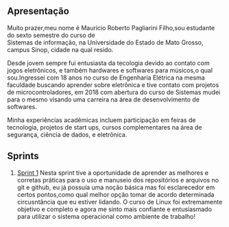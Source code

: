 ## Apresentação

Muito prazer,meu nome é Mauricio Roberto Pagliarini Filho,sou estudante do sexto semestre do curso de  
Sistemas de informação, na Universidade do Estado de Mato Grosso, campus Sinop, cidade na qual resido.

Desde jovem sempre fui entusiasta da tecologia devido ao contato com jogos eletrônicos, e também hardwares e softwares para músicos,o qual sou.Ingressei com 18 anos no curso de Engenharia Elétrica na mesma faculdade buscando aprender sobre eletrônica e tive contato com projetos de microcontroladores, em 2018 com abertura do curso de Sistemas mudei para o mesmo visando uma carreira na área de desenvolvimento de softwares.

Minha experiências acadêmicas incluem participação em feiras de tecnologia, projetos de start ups, cursos complementares na área de segurança, ciência de dados, e eletrônica.

## Sprints 

1. [Sprint 1](/Sprint%201/README.md) Nesta sprint tive a oportunidade de aprender as melhores e corretas práticas para o uso e manuseio dos repositórios e arquivos no git e github, eu já possuía uma noção básica mas foi esclarecedor em certos pontos,como qual melhor opção tomar de acordo determinada circusntância que eu estiver lidando. O curso de Linux foi extremamente objetivo e completo e agora me sinto mais confiante e entusiasmado para utilizar o sistema operacional como ambiente de trabalho!





